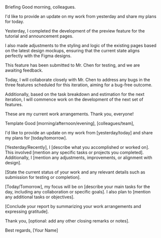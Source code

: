 Briefing
Good morning, colleagues.

I'd like to provide an update on my work from yesterday and share my plans for today.

Yesterday, I completed the development of the preview feature for the tutorial and announcement pages.

I also made adjustments to the styling and logic of the existing pages based on the latest design mockups, ensuring that the current state aligns perfectly with the Figma designs.

This feature has been submitted to Mr. Chen for testing, and we are awaiting feedback.



Today, I will collaborate closely with Mr. Chen to address any bugs in the three features scheduled for this iteration, aiming for a bug-free outcome.

Additionally, based on the task breakdown and estimation for the next iteration, I will commence work on the development of the next set of features.



These are my current work arrangements. Thank you, everyone!



Template
Good [morning/afternoon/evening], [colleagues/team],

I'd like to provide an update on my work from [yesterday/today] and share my plans for [today/tomorrow].

[Yesterday/Recently], I [describe what you accomplished or worked on]. This involved [mention any specific tasks or projects you completed]. Additionally, I [mention any adjustments, improvements, or alignment with design].

[State the current status of your work and any relevant details such as submission for testing or completion].

[Today/Tomorrow], my focus will be on [describe your main tasks for the day, including any collaboration or specific goals]. I also plan to [mention any additional tasks or objectives].

[Conclude your report by summarizing your work arrangements and expressing gratitude].

Thank you, [optional: add any other closing remarks or notes].

Best regards,
[Your Name]
